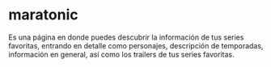 # maratonic
Es una página en donde puedes descubrir la información de tus series favoritas, entrando en detalle como personajes, descripción de temporadas, información en general, así como los trailers de tus series favoritas.
